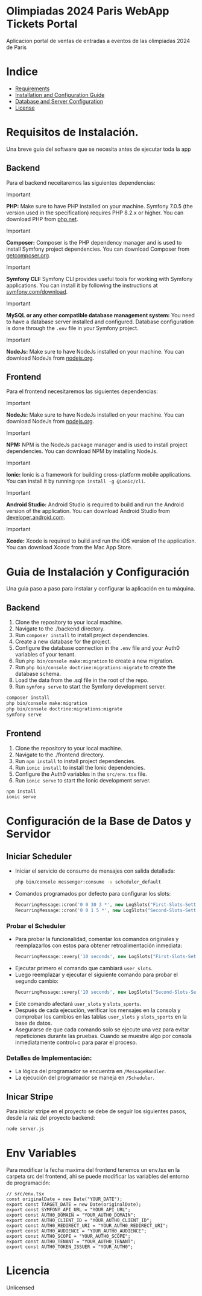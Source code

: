 # Olimpiadas 2024 Paris WebApp Tickets Portal

Aplicacion portal de ventas de entradas a eventos de las olimpiadas 2024 de Paris

# Indice
- [Requirements](#Requisitos-de-Instalación)
- [Installation and Configuration Guide](#Guia-de-Instalación-y-Configuración)
- [Database and Server Configuration](#Configuración-de-la-Base-de-Datos-y-Servidor)
- [License](#Licencia)


# Requisitos de Instalación.

Una breve guia del software que se necesita antes de ejecutar toda la app

## Backend

Para el backend neceitaremos las siguientes dependencias:

> [!IMPORTANT]
> **PHP:** Make sure to have PHP installed on your machine. Symfony 7.0.5 (the version used in the specification) requires PHP 8.2.x or higher. You can download PHP from [php.net](https://www.php.net/downloads).

> [!IMPORTANT]
>  **Composer:** Composer is the PHP dependency manager and is used to install Symfony project dependencies. You can download Composer from [getcomposer.org](https://getcomposer.org/download/).

> [!IMPORTANT]
> **Symfony CLI:** Symfony CLI provides useful tools for working with Symfony applications. You can install it by following the instructions at [symfony.com/download](https://symfony.com/download).

> [!IMPORTANT] 
> **MySQL or any other compatible database management system:** You need to have a database server installed and configured. Database configuration is done through the `.env` file in your Symfony project.

> [!IMPORTANT] 
> **NodeJs:** Make sure to have NodeJs installed on your machine. You can download NodeJs from [nodejs.org](https://nodejs.org/en/download/).

## Frontend

Para el frontend necesitaremos las siguientes dependencias:

> [!IMPORTANT]
>  **NodeJs:** Make sure to have NodeJs installed on your machine. You can download NodeJs from [nodejs.org](https://nodejs.org/en/download/).

> [!IMPORTANT]
>  **NPM:** NPM is the NodeJs package manager and is used to install project dependencies. You can download NPM by installing NodeJs.

> [!IMPORTANT]
>  **Ionic:** Ionic is a framework for building cross-platform mobile applications. You can install it by running `npm install -g @ionic/cli`.

> [!IMPORTANT]
>  **Android Studio:** Android Studio is required to build and run the Android version of the application. You can download Android Studio from [developer.android.com](https://developer.android.com/studio).

> [!IMPORTANT]
>  **Xcode:** Xcode is required to build and run the iOS version of the application. You can download Xcode from the Mac App Store.

# Guia de Instalación y Configuración

Una guia paso a paso para instalar y configurar la aplicación en tu máquina.

## Backend

1. Clone the repository to your local machine.
2. Navigate to the ./backend directory.
3. Run `composer install` to install project dependencies.
4. Create a new database for the project.
5. Configure the database connection in the `.env` file and your Auth0 variables of your tenant.
6. Run `php bin/console make:migration` to create a new migration.
7. Run `php bin/console doctrine:migrations:migrate` to create the database schema.
8. Load the data from the .sql file in the root of the repo.
9. Run `symfony serve` to start the Symfony development server.

```bash
composer install
php bin/console make:migration
php bin/console doctrine:migrations:migrate
symfony serve
```

## Frontend

1. Clone the repository to your local machine.
2. Navigate to the ./frontend directory.
3. Run `npm install` to install project dependencies.
4. Run `ionic install` to install the Ionic dependencies.
5. Configure the Auth0 variables in the `src/env.tsx` file.
6. Run `ionic serve` to start the Ionic development server.

```bash
npm install
ionic serve
```

# Configuración de la Base de Datos y Servidor

## Iniciar Scheduler

- Iniciar el servicio de consumo de mensajes con salida detallada:
  ```bash
  php bin/console messenger:consume -v scheduler_default
  ```
- Comandos programados por defecto para configurar los slots:
  ```php
  RecurringMessage::cron('0 0 30 3 *', new LogSlots("First-Slots-Setter-Command")); // Programado para el 30 de marzo
  RecurringMessage::cron('0 0 1 5 *', new LogSlots("Second-Slots-Setter-Command")); // Programado para el 1 de mayo
  ```

### Probar el Scheduler
- Para probar la funcionalidad, comentar los comandos originales y reemplazarlos con estos para obtener retroalimentación inmediata:
  ```php
  RecurringMessage::every('10 seconds', new LogSlots("First-Slots-Setter-Command"));
  ```
- Ejecutar primero el comando que cambiará `user_slots`.
- Luego reemplazar y ejecutar el siguiente comando para probar el segundo cambio:
  ```php
  RecurringMessage::every('10 seconds', new LogSlots("Second-Slots-Setter-Command"));
  ```
- Este comando afectará `user_slots` y `slots_sports`.
- Después de cada ejecución, verificar los mensajes en la consola y comprobar los cambios en las tablas `user_slots` y `slots_sports` en la base de datos.
- Asegurarse de que cada comando solo se ejecute una vez para evitar repeticiones durante las pruebas. Cuando se muestre algo por consola inmediatamente control+c para parar el proceso.

### Detalles de Implementación:

- La lógica del programador se encuentra en `/MessageHandler`.
- La ejecución del programador se maneja en `/Scheduler`.

## Inicar Stripe

Para iniciar stripe en el proyecto se debe de seguir los siguientes pasos, desde la raiz del proyecto backend:

```bash
node server.js
```

# Env Variables

Para modificar la fecha maxima del frontend tenemos un env.tsx en la carpeta src del frontend, ahi se puede modificar las variables del entorno de programación:

```tsx
// src/env.tsx
const originalDate = new Date("YOUR_DATE");
export const TARGET_DATE = new Date(originalDate);
export const SYMFONY_API_URL = "YOUR_API_URL";
export const AUTH0_DOMAIN = "YOUR_AUTH0_DOMAIN";
export const AUTH0_CLIENT_ID = "YOUR_AUTH0_CLIENT_ID";
export const AUTH0_REDIRECT_URI = "YOUR_AUTH0_REDIRECT_URI";
export const AUTH0_AUDIENCE = "YOUR_AUTH0_AUDIENCE";
export const AUTH0_SCOPE = "YOUR_AUTH0_SCOPE";
export const AUTH0_TENANT = "YOUR_AUTH0_TENANT";
export const AUTH0_TOKEN_ISSUER = "YOUR_AUTH0";
```

# Licencia
Unlicensed
